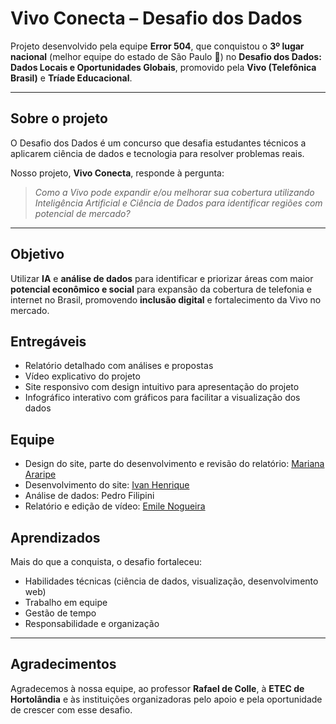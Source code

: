 # Vivo Conecta – Desafio dos Dados

Projeto desenvolvido pela equipe **Error 504**, que conquistou o **3º lugar nacional** (melhor equipe do estado de São Paulo 🥉) no **Desafio dos Dados: Dados Locais e Oportunidades Globais**, promovido pela **Vivo (Telefônica Brasil)** e **Tríade Educacional**.

---

## Sobre o projeto

O Desafio dos Dados é um concurso que desafia estudantes técnicos a aplicarem ciência de dados e tecnologia para resolver problemas reais.

Nosso projeto, **Vivo Conecta**, responde à pergunta:  
> *Como a Vivo pode expandir e/ou melhorar sua cobertura utilizando Inteligência Artificial e Ciência de Dados para identificar regiões com potencial de mercado?*

---

## Objetivo

Utilizar **IA** e **análise de dados** para identificar e priorizar áreas com maior **potencial econômico e social** para expansão da cobertura de telefonia e internet no Brasil, promovendo **inclusão digital** e fortalecimento da Vivo no mercado.


## Entregáveis

- Relatório detalhado com análises e propostas
- Vídeo explicativo do projeto
- Site responsivo com design intuitivo para apresentação do projeto  
- Infográfico interativo com gráficos para facilitar a visualização dos dados


## Equipe

- Design do site, parte do desenvolvimento e revisão do relatório: [Mariana Araripe](https://github.com/marianaararipe) 
- Desenvolvimento do site: [Ivan Henrique](https://github.com/Iwanhrq)
- Análise de dados: Pedro Filipini  
- Relatório e edição de vídeo: [Emile Nogueira](https://github.com/EmileCristine)


## Aprendizados

Mais do que a conquista, o desafio fortaleceu:

- Habilidades técnicas (ciência de dados, visualização, desenvolvimento web)
- Trabalho em equipe
- Gestão de tempo
- Responsabilidade e organização

---
## Agradecimentos
Agradecemos à nossa equipe, ao professor **Rafael de Colle**, à **ETEC de Hortolândia** e às instituições organizadoras pelo apoio e pela oportunidade de crescer com esse desafio.  
